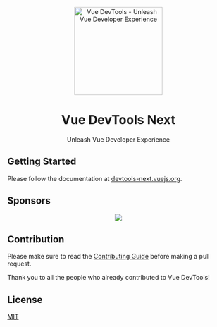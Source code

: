 <p align="center">
  <a href="https://github.com/vuejs/devtools-next">
    <img src="https://raw.githubusercontent.com/vuejs/devtools-next/main/docs/public/logo.svg" alt="Vue DevTools - Unleash Vue Developer Experience" width="200">
  </a>
  <br>
  <h1 align="center">Vue DevTools Next</h1>
  <p align="center">Unleash Vue Developer Experience</p>
</p>

## Getting Started

Please follow the documentation at [devtools-next.vuejs.org](https://devtools-next.vuejs.org).

## Sponsors

<p align="center">
  <a href="https://github.com/sponsors/webfansplz">
    <img src="https://cdn.jsdelivr.net/gh/webfansplz/sponsors/sponsors.wide.svg" />
  </a>
</p>

## Contribution

Please make sure to read the [Contributing Guide](https://devtools-next.vuejs.org/help/contributing) before making a pull request.

Thank you to all the people who already contributed to Vue DevTools!

<!-- <a href="https://github.com/vuejs/devtools-next/graphs/contributors">
 <img src="https://contrib.rocks/image?repo=vuejs/devtools-next" />
</a> -->

## License

[MIT](./LICENSE)
